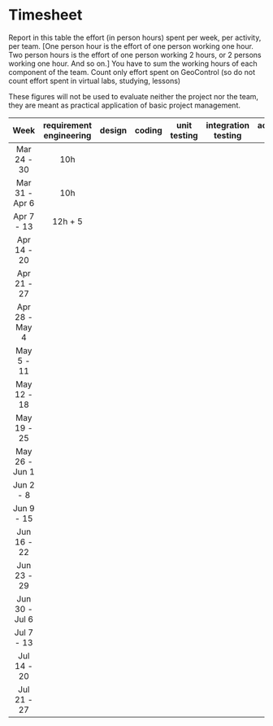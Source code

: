 # Timesheet

Report in this table the effort (in person hours) spent per week, per activity, per team.
[One person hour is the effort of one person working one hour.
Two person hours is the effort of one person working 2 hours, or 2 persons working one hour. And so on.]
You have to sum the working hours of each component of the team.
Count only effort spent on GeoControl (so do not count effort spent in virtual labs, studying, lessons)

These figures will not be used to evaluate neither the project nor the team, they are meant as practical application of basic project management.

|      Week      | requirement engineering | design | coding | unit testing | integration testing | acceptance testing | containerization | management |
| :------------: | :---------------------: | :----: | :----: | :----------: | :-----------------: | :----------------: | :--------------: | :--------: |
|  Mar 24 - 30   |           10h           |        |        |              |                     |                    |                  |     2h     |
| Mar 31 - Apr 6 |           10h           |        |        |              |                     |                    |                  |            |
|   Apr 7 - 13   |           12h  + 5         |        |        |              |                     |                    |                  |            |
|  Apr 14 - 20   |                         |        |        |              |                     |                    |                  |            |
|  Apr 21 - 27   |                         |        |        |              |                     |                    |                  |            |
| Apr 28 - May 4 |                         |        |        |              |                     |                    |                  |            |
|   May 5 - 11   |                         |        |        |              |                     |                    |                  |            |
|  May 12 - 18   |                         |        |        |              |                     |                    |                  |            |
|  May 19 - 25   |                         |        |        |              |                     |                    |                  |            |
| May 26 - Jun 1 |                         |        |        |              |                     |                    |                  |            |
|   Jun 2 - 8    |                         |        |        |              |                     |                    |                  |            |
|   Jun 9 - 15   |                         |        |        |              |                     |                    |                  |            |
|  Jun 16 - 22   |                         |        |        |              |                     |                    |                  |            |
|  Jun 23 - 29   |                         |        |        |              |                     |                    |                  |            |
| Jun 30 - Jul 6 |                         |        |        |              |                     |                    |                  |            |
|   Jul 7 - 13   |                         |        |        |              |                     |                    |                  |            |
|  Jul 14 - 20   |                         |        |        |              |                     |                    |                  |            |
|  Jul 21 - 27   |                         |        |        |              |                     |                    |                  |            |
